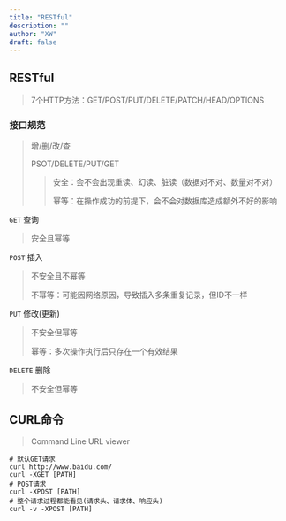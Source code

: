 ```yaml
---
title: "RESTful"
description: ""
author: "XW"
draft: false
---
```


## RESTful

> 7个HTTP方法：GET/POST/PUT/DELETE/PATCH/HEAD/OPTIONS

### 接口规范

> 增/删/改/查
>
> PSOT/DELETE/PUT/GET
>
> > 安全：会不会出现重读、幻读、脏读（数据对不对、数量对不对）
> >
> > 幂等：在操作成功的前提下，会不会对数据库造成额外不好的影响

`GET` 查询

> 安全且幂等

`POST` 插入

> 不安全且不幂等
>
> 不幂等：可能因网络原因，导致插入多条重复记录，但ID不一样

`PUT` 修改(更新)

> 不安全但幂等
>
> 幂等：多次操作执行后只存在一个有效结果

`DELETE` 删除

> 不安全但幂等

## CURL命令

> Command Line URL viewer

```
# 默认GET请求
curl http://www.baidu.com/
curl -XGET [PATH]
# POST请求
curl -XPOST [PATH]
# 整个请求过程都能看见(请求头、请求体、响应头)
curl -v -XPOST [PATH]
```

##  

